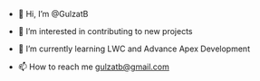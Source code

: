 - 👋 Hi, I’m @GulzatB

- 👀 I’m interested in contributing to new projects
- 🌱 I’m currently learning LWC and Advance Apex Development
- 📫 How to reach me gulzatb@gmail.com

<!---
GulzatB/GulzatB is a ✨ special ✨ repository because its `README.md` (this file) appears on your GitHub profile.
You can click the Preview link to take a look at your changes.
--->
